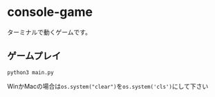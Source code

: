 # console-game
ターミナルで動くゲームです。

## ゲームプレイ
```
python3 main.py
```

WinかMacの場合は`os.system("clear")`を`os.system('cls')`にして下さい
